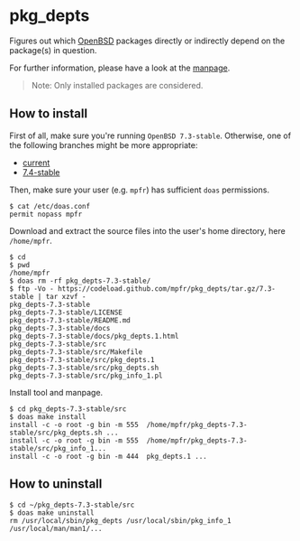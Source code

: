 # pkg_depts

Figures out which [OpenBSD](https://www.openbsd.org) packages directly or indirectly depend on the package(s) in question.

For further information, please have a look at the [manpage](https://mpfr.net/man/pkg_depts/7.3-stable/pkg_depts.1.html).

> Note: Only installed packages are considered.

## How to install

First of all, make sure you're running `OpenBSD 7.3-stable`. Otherwise, one of the following branches might be more appropriate:
* [current](https://github.com/mpfr/pkg_depts)
* [7.4-stable](https://github.com/mpfr/pkg_depts/tree/7.4-stable)

Then, make sure your user (e.g. `mpfr`) has sufficient `doas` permissions.

```
$ cat /etc/doas.conf
permit nopass mpfr
```

Download and extract the source files into the user's home directory, here `/home/mpfr`.

```
$ cd
$ pwd
/home/mpfr
$ doas rm -rf pkg_depts-7.3-stable/
$ ftp -Vo - https://codeload.github.com/mpfr/pkg_depts/tar.gz/7.3-stable | tar xzvf -
pkg_depts-7.3-stable
pkg_depts-7.3-stable/LICENSE
pkg_depts-7.3-stable/README.md
pkg_depts-7.3-stable/docs
pkg_depts-7.3-stable/docs/pkg_depts.1.html
pkg_depts-7.3-stable/src
pkg_depts-7.3-stable/src/Makefile
pkg_depts-7.3-stable/src/pkg_depts.1
pkg_depts-7.3-stable/src/pkg_depts.sh
pkg_depts-7.3-stable/src/pkg_info_1.pl
```

Install tool and manpage.

```
$ cd pkg_depts-7.3-stable/src
$ doas make install
install -c -o root -g bin -m 555  /home/mpfr/pkg_depts-7.3-stable/src/pkg_depts.sh ...
install -c -o root -g bin -m 555  /home/mpfr/pkg_depts-7.3-stable/src/pkg_info_1...
install -c -o root -g bin -m 444  pkg_depts.1 ...
```

## How to uninstall

```
$ cd ~/pkg_depts-7.3-stable/src
$ doas make uninstall
rm /usr/local/sbin/pkg_depts /usr/local/sbin/pkg_info_1 /usr/local/man/man1/...
```
